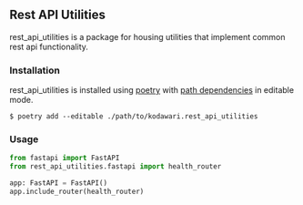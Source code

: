 ## Rest API Utilities
rest_api_utilities is a package for housing utilities that implement common rest api functionality.

### Installation
rest_api_utilities is installed using [poetry](https://python-poetry.org/docs/) with [path dependencies](https://python-poetry.org/docs/dependency-specification/#path-dependencies) in editable mode.

```console
$ poetry add --editable ./path/to/kodawari.rest_api_utilities
```

### Usage
```python
from fastapi import FastAPI
from rest_api_utilities.fastapi import health_router

app: FastAPI = FastAPI()
app.include_router(health_router)
```

